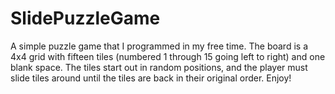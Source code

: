 # SlidePuzzleGame

A simple puzzle game that I programmed in my free time. 
The board is a 4x4 grid with fifteen tiles (numbered 1 through 15 going left to right) and one blank space. The tiles start out in random positions, and the player must slide tiles around until the tiles are back in their original order.
Enjoy!
